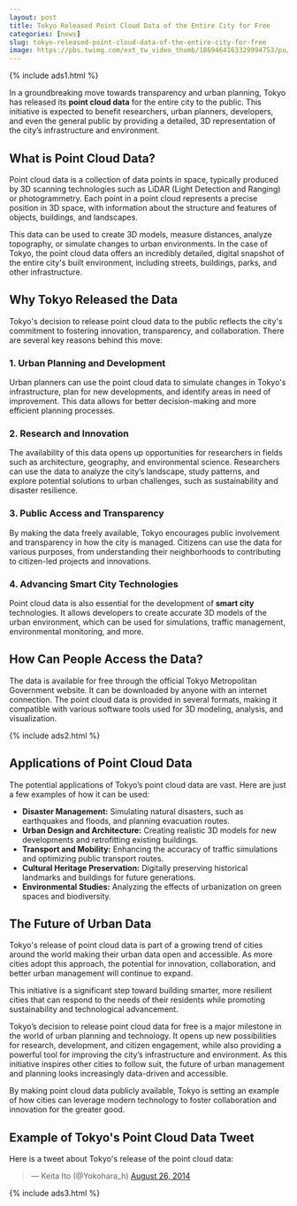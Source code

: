 ```yaml
---
layout: post
title: Tokyo Released Point Cloud Data of the Entire City for Free
categories: [news]
slug: tokyo-released-point-cloud-data-of-the-entire-city-for-free
image: https://pbs.twimg.com/ext_tw_video_thumb/1869464163329994753/pu/img/kGsLU_bXo5PEYqpX.jpg
---
```


{% include ads1.html %}

In a groundbreaking move towards transparency and urban planning, Tokyo has released its **point cloud data** for the entire city to the public. This initiative is expected to benefit researchers, urban planners, developers, and even the general public by providing a detailed, 3D representation of the city’s infrastructure and environment.

## What is Point Cloud Data?

Point cloud data is a collection of data points in space, typically produced by 3D scanning technologies such as LiDAR (Light Detection and Ranging) or photogrammetry. Each point in a point cloud represents a precise position in 3D space, with information about the structure and features of objects, buildings, and landscapes.

This data can be used to create 3D models, measure distances, analyze topography, or simulate changes to urban environments. In the case of Tokyo, the point cloud data offers an incredibly detailed, digital snapshot of the entire city's built environment, including streets, buildings, parks, and other infrastructure.

## Why Tokyo Released the Data

Tokyo's decision to release point cloud data to the public reflects the city's commitment to fostering innovation, transparency, and collaboration. There are several key reasons behind this move:

### 1. **Urban Planning and Development**
Urban planners can use the point cloud data to simulate changes in Tokyo's infrastructure, plan for new developments, and identify areas in need of improvement. This data allows for better decision-making and more efficient planning processes.

### 2. **Research and Innovation**
The availability of this data opens up opportunities for researchers in fields such as architecture, geography, and environmental science. Researchers can use the data to analyze the city’s landscape, study patterns, and explore potential solutions to urban challenges, such as sustainability and disaster resilience.

### 3. **Public Access and Transparency**
By making the data freely available, Tokyo encourages public involvement and transparency in how the city is managed. Citizens can use the data for various purposes, from understanding their neighborhoods to contributing to citizen-led projects and innovations.

### 4. **Advancing Smart City Technologies**
Point cloud data is also essential for the development of **smart city** technologies. It allows developers to create accurate 3D models of the urban environment, which can be used for simulations, traffic management, environmental monitoring, and more.

## How Can People Access the Data?

The data is available for free through the official Tokyo Metropolitan Government website. It can be downloaded by anyone with an internet connection. The point cloud data is provided in several formats, making it compatible with various software tools used for 3D modeling, analysis, and visualization.

{% include ads2.html %}

## Applications of Point Cloud Data

The potential applications of Tokyo’s point cloud data are vast. Here are just a few examples of how it can be used:

- **Disaster Management:** Simulating natural disasters, such as earthquakes and floods, and planning evacuation routes.
- **Urban Design and Architecture:** Creating realistic 3D models for new developments and retrofitting existing buildings.
- **Transport and Mobility:** Enhancing the accuracy of traffic simulations and optimizing public transport routes.
- **Cultural Heritage Preservation:** Digitally preserving historical landmarks and buildings for future generations.
- **Environmental Studies:** Analyzing the effects of urbanization on green spaces and biodiversity.

## The Future of Urban Data

Tokyo's release of point cloud data is part of a growing trend of cities around the world making their urban data open and accessible. As more cities adopt this approach, the potential for innovation, collaboration, and better urban management will continue to expand.

This initiative is a significant step toward building smarter, more resilient cities that can respond to the needs of their residents while promoting sustainability and technological advancement.

Tokyo’s decision to release point cloud data for free is a major milestone in the world of urban planning and technology. It opens up new possibilities for research, development, and citizen engagement, while also providing a powerful tool for improving the city’s infrastructure and environment. As this initiative inspires other cities to follow suit, the future of urban management and planning looks increasingly data-driven and accessible.

By making point cloud data publicly available, Tokyo is setting an example of how cities can leverage modern technology to foster collaboration and innovation for the greater good.

## Example of Tokyo's Point Cloud Data Tweet

Here is a tweet about Tokyo's release of the point cloud data:

<blockquote class="twitter-tweet" data-lang="en">&mdash; Keita Ito (@Yokohara_h) <a href="https://twitter.com/Yokohara_h/status/1869464728550228387">August 26, 2014</a></blockquote> <script async src="//platform.twitter.com/widgets.js" charset="utf-8"></script>

{% include ads3.html %}
